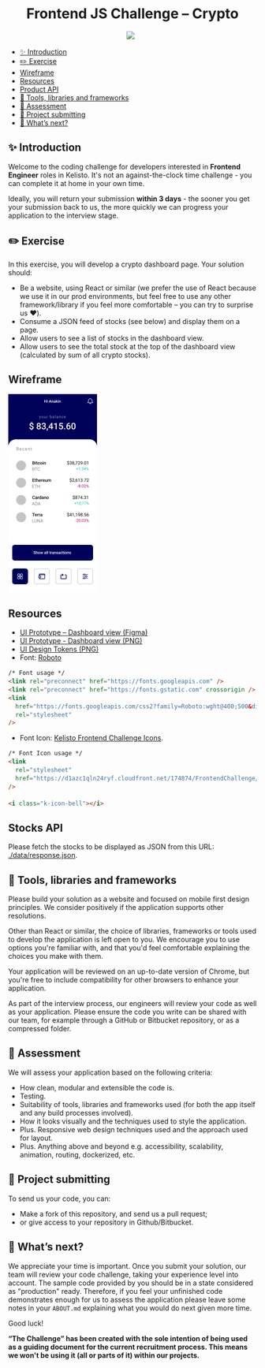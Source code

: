 <h1 align="center">Frontend JS Challenge – Crypto</h1>
<div align="center">
  <a style="margin-right: 8px;" href="https://github.com/kelkoo-services/kelisto-frontend-js-challenge-crypto/pulls">
    <img src="https://img.shields.io/badge/PRs-welcome-brightgreen.svg?style=flat-square" />
  </a>
</div>

<!-- START doctoc generated TOC please keep comment here to allow auto update -->
<!-- DON'T EDIT THIS SECTION, INSTEAD RE-RUN doctoc TO UPDATE -->

- [✨ Introduction](#-introduction)
- [✏️ Exercise](#-exercise)
- [Wireframe](#wireframe)
- [Resources](#resources)
- [Product API](#product-api)
- [🔨 Tools, libraries and frameworks](#-tools-libraries-and-frameworks)
- [💯 Assessment](#-assessment)
- [🚀 Project submitting](#-project-submitting)
- [🤘 What’s next?](#-whats-next)

<!-- END doctoc generated TOC please keep comment here to allow auto update -->

## ✨ Introduction

Welcome to the coding challenge for developers interested in **Frontend Engineer** roles in Kelisto. It's not an against-the-clock time challenge - you can complete it at home in your own time.

Ideally, you will return your submission **within 3 days** - the sooner you get your submission back to us, the more quickly we can progress your application to the interview stage.

## ✏️ Exercise

In this exercise, you will develop a crypto dashboard page. Your solution should:

- Be a website, using React or similar (we prefer the use of React because we use it in our prod environments, but feel free to use any other framework/library if you feel more comfortable – you can try to surprise us ❤️).
- Consume a JSON feed of stocks (see below) and display them on a page.
- Allow users to see a list of stocks in the dashboard view.
- Allow users to see the total stock at the top of the dashboard view (calculated by sum of all crypto stocks).

## Wireframe

<p align="left">
  <a href="./docs/wireframe-mobile.png"><img width="180" height="400" src="./docs/wireframe-mobile.png"></a>
</p>

## Resources

- [UI Prototype – Dashboard view (Figma)](https://www.figma.com/file/2OsAfZKX97PYus4AhwbbWO/Frontend-Challenge-%E2%80%93%C2%A0Crypto?node-id=0%3A1)
- [UI Prototype - Dashboard view (PNG)](./docs/wireframe-mobile.png)
- [UI Design Tokens (PNG)](./docs/design-tokens.png)
- Font: [Roboto](https://fonts.google.com/specimen/Roboto?sidebar.open=true&selection.family=Roboto:wght@400;500)

```html
/* Font usage */
<link rel="preconnect" href="https://fonts.googleapis.com" />
<link rel="preconnect" href="https://fonts.gstatic.com" crossorigin />
<link
  href="https://fonts.googleapis.com/css2?family=Roboto:wght@400;500&display=swap"
  rel="stylesheet"
/>
```

- Font Icon: [Kelisto Frontend Challenge Icons](https://d1azc1qln24ryf.cloudfront.net/174874/FrontendChallenge/style-cf.css?fhefj0).

```html
/* Font Icon usage */
<link
  rel="stylesheet"
  href="https://d1azc1qln24ryf.cloudfront.net/174874/FrontendChallenge/style-cf.css?fhefj0"
/>

<i class="k-icon-bell"></i>
```

## Stocks API

Please fetch the stocks to be displayed as JSON from this URL: [./data/response.json](./data/response.json).

## 🔨 Tools, libraries and frameworks

Please build your solution as a website and focused on mobile first design principles. We consider positively if the application supports other resolutions.

Other than React or similar, the choice of libraries, frameworks or tools used to develop the application is left open to you. We encourage you to use options you're familiar with, and that you'd feel comfortable explaining the choices you make with them.

Your application will be reviewed on an up-to-date version of Chrome, but you're free to include compatibility for other browsers to enhance your application.

As part of the interview process, our engineers will review your code as well as your application. Please ensure the code you write can be shared with our team, for example through a GitHub or Bitbucket repository, or as a compressed folder.

## 💯 Assessment

We will assess your application based on the following criteria:

- How clean, modular and extensible the code is.
- Testing.
- Suitability of tools, libraries and frameworks used (for both the app itself and any build processes involved).
- How it looks visually and the techniques used to style the application.
- Plus. Responsive web design techniques used and the approach used for layout.
- Plus. Anything above and beyond e.g. accessibility, scalability, animation, routing, dockerized, etc.

## 🚀 Project submitting

To send us your code, you can:

- Make a fork of this repository, and send us a pull request;
- or give access to your repository in Github/Bitbucket.

## 🤘 What’s next?

We appreciate your time is important. Once you submit your solution, our team will review your code challenge, taking your experience level into account. The sample code provided by you should be in a state considered as "production" ready. Therefore, if you feel your unfinished code demonstrates enough for us to assess the application please leave some notes in your `ABOUT.md` explaining what you would do next given more time.

Good luck!

**“The Challenge” has been created with the sole intention of being used as a guiding document for the current recruitment process. This means we won't be using it (all or parts of it) within our projects.**
